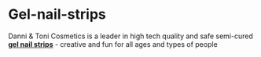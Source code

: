 # Gel-nail-strips
Danni & Toni Cosmetics is a leader in high tech quality and safe semi-cured <b><a href="https://www.dannitoni.com">gel nail strips</a></b> - creative and fun for all ages and types of people
